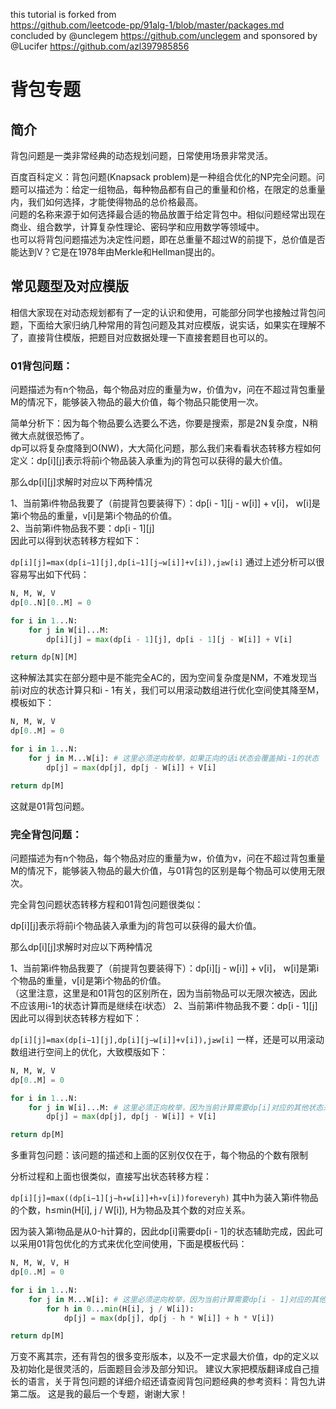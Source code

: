 this tutorial is forked from   
https://github.com/leetcode-pp/91alg-1/blob/master/packages.md concluded by @unclegem https://github.com/unclegem and sponsored by @Lucifer https://github.com/azl397985856
# 背包专题
## 简介
背包问题是一类非常经典的动态规划问题，日常使用场景非常灵活。  

百度百科定义：背包问题(Knapsack problem)是一种组合优化的NP完全问题。问题可以描述为：给定一组物品，每种物品都有自己的重量和价格，在限定的总重量内，我们如何选择，才能使得物品的总价格最高。  
问题的名称来源于如何选择最合适的物品放置于给定背包中。相似问题经常出现在商业、组合数学，计算复杂性理论、密码学和应用数学等领域中。  
也可以将背包问题描述为决定性问题，即在总重量不超过W的前提下，总价值是否能达到V？它是在1978年由Merkle和Hellman提出的。

## 常见题型及对应模版
相信大家现在对动态规划都有了一定的认识和使用，可能部分同学也接触过背包问题，下面给大家归纳几种常用的背包问题及其对应模版，说实话，如果实在理解不了，直接背住模版，把题目对应数据处理一下直接套题目也可以的。

### 01背包问题：
问题描述为有n个物品，每个物品对应的重量为w，价值为v，问在不超过背包重量M的情况下，能够装入物品的最大价值，每个物品只能使用一次。  

简单分析下：因为每个物品要么选要么不选，你要是搜索，那是2N复杂度，N稍微大点就很恐怖了。  
dp可以将复杂度降到O(NW)，大大简化问题，那么我们来看看状态转移方程如何定义：dp[i][j]表示将前i个物品装入承重为j的背包可以获得的最大价值。

那么dp[i][j]求解时对应以下两种情况

1、当前第i件物品我要了（前提背包要装得下）：dp[i - 1][j - w[i]] + v[i]， w[i]是第i个物品的重量，v[i]是第i个物品的价值。  
2、当前第i件物品我不要：dp[i - 1][j]  
因此可以得到状态转移方程如下：

`dp[i][j]=max(dp[i−1][j],dp[i−1][j−w[i]]+v[i]),j≥w[i]`
通过上述分析可以很容易写出如下代码：
```python
N, M, W, V
dp[0..N][0..M] = 0

for i in 1...N:
    for j in W[i]...M:
        dp[i][j] = max(dp[i - 1][j], dp[i - 1][j - W[i]] + V[i]

return dp[N][M]
```
这种解法其实在部分题中是不能完全AC的，因为空间复杂度是NM，不难发现当前i对应的状态计算只和i - 1有关，我们可以用滚动数组进行优化空间使其降至M，模板如下：
```python
N, M, W, V
dp[0..M] = 0

for i in 1...N:
    for j in M...W[i]: # 这里必须逆向枚举，如果正向的话i状态会覆盖掉i-1的状态
        dp[j] = max(dp[j], dp[j - W[i]] + V[i]

return dp[M]
```
这就是01背包问题。

### 完全背包问题：  
问题描述为有n个物品，每个物品对应的重量为w，价值为v，问在不超过背包重量M的情况下，能够装入物品的最大价值，与01背包的区别是每个物品可以使用无限次。

完全背包问题状态转移方程和01背包问题很类似：  

dp[i][j]表示将前i个物品装入承重为j的背包可以获得的最大价值。  

那么dp[i][j]求解时对应以下两种情况  

1、当前第i件物品我要了（前提背包要装得下）：dp[i][j - w[i]] + v[i]， w[i]是第i个物品的重量，v[i]是第i个物品的价值。  
（这里注意，这里是和01背包的区别所在，因为当前物品可以无限次被选，因此不应该用i-1的状态计算而是继续在i状态）
2、当前第i件物品我不要：dp[i - 1][j]  
因此可以得到状态转移方程如下：  

`dp[i][j]=max(dp[i−1][j],dp[i][j−w[i]]+v[i]),j≥w[i]`
一样，还是可以用滚动数组进行空间上的优化，大致模版如下：
```python
N, M, W, V
dp[0..M] = 0

for i in 1...N:
    for j in W[i]...M: # 这里必须正向枚举，因为当前计算需要dp[i]对应的其他状态来计算
        dp[j] = max(dp[j], dp[j - W[i]] + V[i]

return dp[M]
```
多重背包问题：该问题的描述和上面的区别仅仅在于，每个物品的个数有限制  

分析过程和上面也很类似，直接写出状态转移方程：  

`dp[i][j]=max((dp[i−1][j−h∗w[i]]+h∗v[i])foreveryh)`
其中h为装入第i件物品的个数，h≤min(H[i], j / W[i]), H为物品及其个数的对应关系。  

因为装入第i物品是从0-h计算的，因此dp[i]需要dp[i - 1]的状态辅助完成，因此可以采用01背包优化的方式来优化空间使用，下面是模板代码：  
```python
N, M, W, V, H
dp[0..M] = 0

for i in 1...N:
    for j in M...W[i]: # 这里必须逆向枚举，因为当前计算需要dp[i - 1]对应的其他状态来计算
        for h in 0...min(H[i], j / W[i]):
            dp[j] = max(dp[j], dp[j - h * W[i]] + h * V[i])

return dp[M]
```
万变不离其宗，还有背包的很多变形版本，以及不一定求最大价值，dp的定义以及初始化是很灵活的，后面题目会涉及部分知识。
建议大家把模版翻译成自己擅长的语言，关于背包问题的详细介绍还请查阅背包问题经典的参考资料：背包九讲第二版。
这是我的最后一个专题，谢谢大家！
